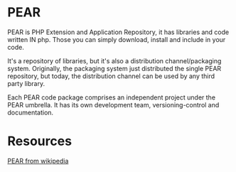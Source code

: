 

# PEAR

PEAR is PHP Extension and Application Repository, it has libraries and code written IN php. Those you can simply download, install and include in your code.

It's a repository of libraries, but it's also a distribution channel/packaging system. Originally, the packaging system just distributed the single PEAR repository, but today, the distribution channel can be used by any third party library. 

Each PEAR code package comprises an independent project under the PEAR umbrella. It has its own development team, versioning-control and documentation.


# Resources

[ PEAR from wikipedia](https://en.wikipedia.org/wiki/PEAR) 
